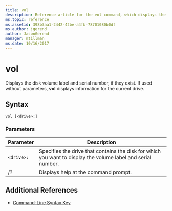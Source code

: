 ```yaml
---
title: vol
description: Reference article for the vol command, which displays the disk volume label and serial number, if they exist.
ms.topic: reference
ms.assetid: 398b3aa1-2442-42be-a4fb-78701080b0df
ms.author: jgerend
author: JasonGerend
manager: mtillman
ms.date: 10/16/2017
---
```


# vol

Displays the disk volume label and serial number, if they exist.  If used without parameters, **vol** displays information for the current drive.

## Syntax

```
vol [<drive>:]
```

### Parameters

| Parameter | Description |
|--|--|
| `<drive>:` | Specifies the drive that contains the disk for which you want to display the volume label and serial number. |
| /? | Displays help at the command prompt. |

## Additional References

- [Command-Line Syntax Key](command-line-syntax-key.md)
